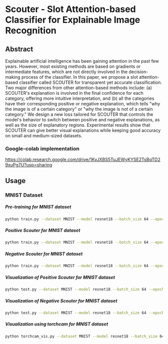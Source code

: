 # Scouter - Slot Attention-based Classifier for Explainable Image Recognition

## Abstract
Explainable artificial intelligence has been gaining attention in the past few years. However, most existing methods are based on gradients or intermediate features, which are not directly involved in the decision-making process of the classifier. In this paper, we propose a slot attention-based classifier called SCOUTER for transparent yet accurate classification. Two major differences from other attention-based methods include: (a) SCOUTER's explanation is involved in the final confidence for each category, offering more intuitive interpretation, and (b) all the categories have their corresponding positive or negative explanation, which tells "why the image is of a certain category" or "why the image is not of a certain category." We design a new loss tailored for SCOUTER that controls the model's behavior to switch between positive and negative explanations, as well as the size of explanatory regions. Experimental results show that SCOUTER can give better visual explanations while keeping good accuracy on small and medium-sized datasets.

### Google-colab implementation

https://colab.research.google.com/drive/1KvJXBS5TuJEWyKYSE2TsBqTD29xuPg7U?usp=sharing


## Usage

### MNIST Dataset

##### Pre-training for MNIST dataset

```bash
python train.py --dataset MNIST --model resnet18 --batch_size 64 --epochs 10 --num_classes 10 --use_slot false --vis false --aug false
```

##### Positive Scouter for MNIST dataset

```bash
python train.py --dataset MNIST --model resnet18 --batch_size 64 --epochs 10 --num_classes 10 --use_slot true --use_pre true --loss_status 1 --slots_per_class 1 --power 1 --to_k_layer 1 --lambda_value 1. --vis false --channel 512 --aug false
```

##### Negative Scouter for MNIST dataset

```bash
python train.py --dataset MNIST --model resnet18 --batch_size 64 --epochs 10 --num_classes 10 --use_slot true --use_pre false --loss_status -1 --slots_per_class 2 --power 2 --to_k_layer 1 --lambda_value 1.5 --vis false --channel 512 --aug false --freeze_layers 3
```

##### Visualization of Positive Scouter for MNIST dataset

```bash
python test.py --dataset MNIST --model resnet18 --batch_size 64 --epochs 10 --num_classes 10 --use_slot true --use_pre true --loss_status 1 --slots_per_class 1 --power 1 --to_k_layer 1 --lambda_value 1. --vis true --channel 512 --aug false
```

##### Visualization of Negative Scouter for MNIST dataset

```bash
python test.py --dataset MNIST --model resnet18 --batch_size 64 --epochs 10 --num_classes 10 --use_slot true --use_pre false --loss_status -1 --slots_per_class 2 --power 2 --to_k_layer 1 --lambda_value 1.5 --vis true --channel 512 --aug false --freeze_layers 3
```

##### Visualization using torchcam for MNIST dataset

```bash
python torchcam_vis.py --dataset MNIST --model resnet18 --batch_size 64 --num_classes 10 --grad true --use_pre true
```
